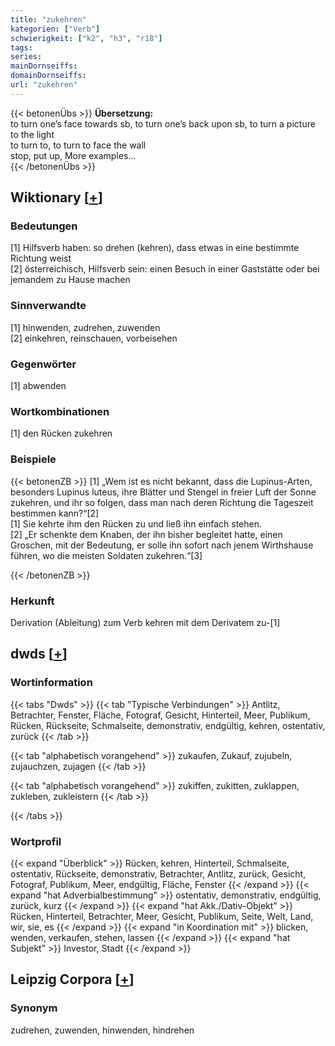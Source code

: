 ```yaml
---
title: "zukehren"
kategorien: ["Verb"]
schwierigkeit: ["k2", "h3", "r18"]
tags:
series:
mainDornseiffs:
domainDornseiffs:
url: "zukehren"
---
```


{{< betonenÜbs >}}
**Übersetzung:**  
to turn one’s face towards sb, to turn one’s back upon sb, to turn a picture to the light  
to turn to, to turn to face the wall  
stop, put up, More examples...  
{{< /betonenÜbs >}}

## Wiktionary [[+](https://de.wiktionary.org/wiki/zukehren)]

### Bedeutungen
[1] Hilfsverb haben: so drehen (kehren), dass etwas in eine bestimmte Richtung weist  
[2] österreichisch, Hilfsverb sein: einen Besuch in einer Gaststätte oder bei jemandem zu Hause machen  

### Sinnverwandte
[1] hinwenden, zudrehen, zuwenden  
[2] einkehren, reinschauen, vorbeisehen  

### Gegenwörter
[1] abwenden  

### Wortkombinationen
[1] den Rücken zukehren  

### Beispiele
{{< betonenZB >}}
[1] „Wem ist es nicht bekannt, dass die Lupinus-Arten, besonders Lupinus luteus, ihre Blätter und Stengel in freier Luft der Sonne zukehren, und ihr so folgen, dass man nach deren Richtung die Tageszeit bestimmen kann?“[2]  
[1] Sie kehrte ihm den Rücken zu und ließ ihn einfach stehen.  
[2] „Er schenkte dem Knaben, der ihn bisher begleitet hatte, einen Groschen, mit der Bedeutung, er solle ihn sofort nach jenem Wirthshause führen, wo die meisten Soldaten zukehren.“[3]  

{{< /betonenZB >}}
### Herkunft
Derivation (Ableitung) zum Verb kehren mit dem Derivatem zu-[1]  



## dwds [[+](https://www.dwds.de/wb/zukehren)]

### Wortinformation
{{< tabs "Dwds" >}}
{{< tab "Typische Verbindungen" >}}
Antlitz, Betrachter, Fenster, Fläche, Fotograf, Gesicht, Hinterteil, Meer, Publikum, Rücken, Rückseite, Schmalseite, demonstrativ, endgültig, kehren, ostentativ, zurück
{{< /tab >}}

{{< tab "alphabetisch vorangehend" >}}
zukaufen, Zukauf, zujubeln, zujauchzen, zujagen
{{< /tab >}}

{{< tab "alphabetisch vorangehend" >}}
zukiffen, zukitten, zuklappen, zukleben, zukleistern
{{< /tab >}}

{{< /tabs >}}

### Wortprofil
{{< expand "Überblick" >}} Rücken, kehren, Hinterteil, Schmalseite, ostentativ, Rückseite, demonstrativ, Betrachter, Antlitz, zurück, Gesicht, Fotograf, Publikum, Meer, endgültig, Fläche, Fenster {{< /expand >}}
{{< expand "hat Adverbialbestimmung" >}} ostentativ, demonstrativ, endgültig, zurück, kurz {{< /expand >}}
{{< expand "hat Akk./Dativ-Objekt" >}} Rücken, Hinterteil, Betrachter, Meer, Gesicht, Publikum, Seite, Welt, Land, wir, sie, es {{< /expand >}}
{{< expand "in Koordination mit" >}} blicken, wenden, verkaufen, stehen, lassen {{< /expand >}}
{{< expand "hat Subjekt" >}} Investor, Stadt {{< /expand >}}

## Leipzig Corpora [[+](https://corpora.uni-leipzig.de/en/res?word=zukehren&corpusId=deu_newscrawl-public_2018)]


### Synonym
zudrehen, zuwenden, hinwenden, hindrehen

